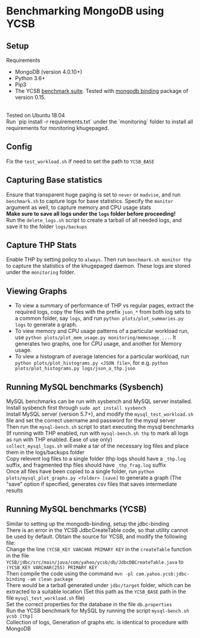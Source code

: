 # Benchmarking MongoDB using YCSB

## Setup
Requirements <br>
* MongoDB (version 4.0.10+)
* Python 3.6+
* Pip3
* The YCSB [benchmark suite](https://github.com/brianfrankcooper/YCSB/releases). Tested with [mongodb binding](https://github.com/brianfrankcooper/YCSB/releases/download/0.15.0/ycsb-mongodb-binding-0.15.0.tar.gz) package of version 0.15.

<br>
Tested on Ubuntu 18.04 <br>
Run `pip install -r requirements.txt` under the `monitoring` folder to install all requirements for monitoring khugepaged.

## Config
Fix the `test_workload.sh` if need to set the path to `YCSB_BASE` <br>

## Capturing Base statistics
Ensure that transparent huge paging is set to `never` or `madvise`, and run `benchmark.sh` to capture logs for base statistics. Specify the `monitor` argument as well, to capture memory and CPU usage stats <br>
**Make sure to save all logs under the `logs` folder before proceeding!** <br>
Run the `delete_logs.sh` script to create a tarball of all needed logs, and save it to the folder `logs/backups` <br>

## Capture THP Stats
Enable THP by setting policy to `always`. Then run `benchmark.sh monitor thp` to capture the statistics of the khugepaged daemon. These logs are stored under the `monitoring` folder. <br>

## Viewing Graphs
* To view a summary of performance of THP vs regular pages, extract the required logs, copy the files with the prefix `json_*` from both log sets to a common folder, say `logs`, and run `python plots/plot_summaries.py logs` to generate a graph.
* To view memory and CPU usage patterns of a particular workload run, use `python plots/plot_mem_usage.py monitoring/memusage_...`. It generates two graphs, one for CPU usage, and another for Memory usage. 
* To view a histogram of average latencies for a particular workload, run `python plots/plot_histograms.py <JSON file>`, for e.g. `python plots/plot_histograms.py logs/json_a_thp.json`

## Running MySQL benchmarks (Sysbench)
MySQL benchmarks can be run with sysbench and MySQL server installed. Install sysbench first through `sudo apt install sysbench` <br>
Install MySQL server (version 5.7+), and modify the `mysql_test_workload.sh` file and set the correct username and password for the mysql server <br> 
Then run the `mysql-bench.sh` script to start executing the mysql benchmarks <br>
(If running with THP enabled, run with `mysql-bench.sh thp` to mark all logs as run with THP enabled. Ease of use only) <br>
`collect_mysql_logs.sh` will make a tar of the necessary log files and place them in the logs/backups folder <br>
Copy relevent log files to a single folder (thp logs should have a `_thp.log` suffix, and fragmented thp files should have `_thp_frag.log` suffix <br>
Once all files have been copied to a single folder, run `python plots/mysql_plot_graphs.py <folder> [save]` to generate a graph (The "save" option if specified, generates csv files that saves intermediate results <br>

## Running MySQL benchmarks (YCSB)
Similar to setting up the mongodb-binding, setup the jdbc-binding <br>
There is an error in the YCSB JdbcCreateTable code, so that utility cannot be used by default. Obtain the source for YCSB, and modify the following file: <br>
Change the line `(YCSB_KEY VARCHAR PRIMARY KEY` in the `createTable` function in the file `YCSB/jdbc/src/main/java/com/yahoo/ycsb/db/JdbcDBCreateTable.java` to <br>
`(YCSB_KEY VARCHAR(255) PRIMARY KEY` <br>
Then compile the code using the command `mvn -pl com.yahoo.ycsb:jdbc-binding -am clean package` <br>
There would be a tarball generated under `jdbc/target` folder, which can be extracted to a suitable location (Set this path as the `YCSB_BASE` path in the file `mysql_test_workload.sh` file) <br>
Set the correct properties for the database in the file `db.properties` <br>
Run the YCSB benchmark for MySQL by running the script `mysql-bench.sh ycsb [thp]` <br>
Collection of logs, Generation of graphs etc. is identical to procedure with MongoDB <br>
